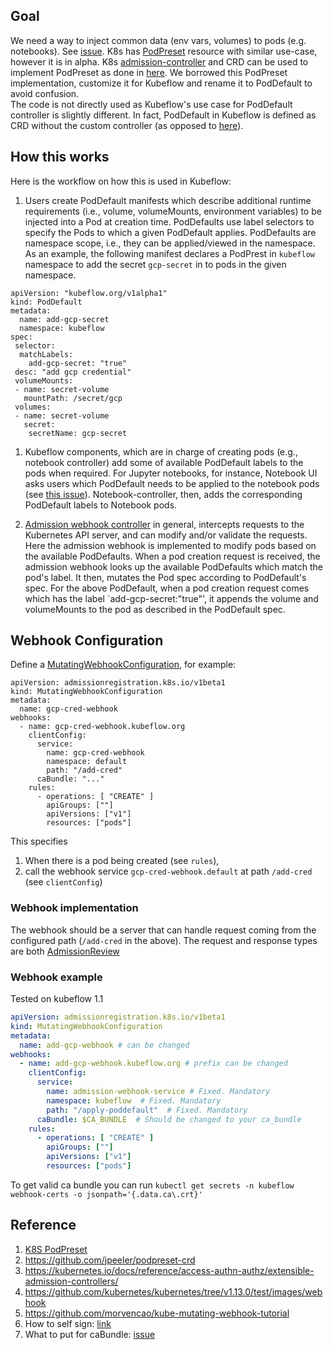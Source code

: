 ## Goal
We need a way to inject common data (env vars, volumes) to pods (e.g. notebooks).
See [issue](https://github.com/kubeflow/kubeflow/issues/2641).
K8s has [PodPreset](https://kubernetes.io/docs/concepts/workloads/pods/podpreset/) resource with similar use-case, however it is in alpha. 
K8s [admission-controller](https://godoc.org/k8s.io/api/admissionregistration/v1beta1#MutatingWebhookConfiguration) and CRD can be used to implement PodPreset as done in [here](https://github.com/jpeeler/podpreset-crd).
We borrowed this PodPreset implementation, customize it for Kubeflow and rename it to PodDefault to avoid confusion.  
The code is not directly used as Kubeflow's use case for PodDefault controller is slightly different. 
In fact, PodDefault in Kubeflow is defined as CRD without the  custom controller (as opposed to [here](https://github.com/jpeeler/podpreset-crd)).

## How this works
Here is the workflow on how this is used in Kubeflow:

1. Users create  PodDefault manifests which describe additional runtime requirements (i.e., volume, volumeMounts, environment variables) to be injected  into a Pod at creation time.
PodDefaults use label selectors to specify the Pods to which a given PodDefault applies.
PodDefaults are namespace scope, i.e., they can be applied/viewed in the namespace.  
As an example, the following manifest declares a PodPrest in `kubeflow` namespace to add the secret ```gcp-secret``` in to pods in the given namespace. 

```
apiVersion: "kubeflow.org/v1alpha1"
kind: PodDefault
metadata:
  name: add-gcp-secret
  namespace: kubeflow
spec:
 selector:
  matchLabels:
    add-gcp-secret: "true"
 desc: "add gcp credential"
 volumeMounts:
 - name: secret-volume
   mountPath: /secret/gcp
 volumes:
 - name: secret-volume
   secret:
    secretName: gcp-secret
``` 
1.  Kubeflow components, which are in charge of creating pods (e.g., notebook controller) add some of available PodDefault labels to the pods when required.
For Jupyter notebooks, for instance, Notebook UI asks users which PodDefault needs to be applied to the notebook pods (see [this issue](https://github.com/kubeflow/kubeflow/issues/2992)). 
Notebook-controller, then, adds the corresponding PodDefault labels to Notebook pods.  


1. [Admission webhook controller](https://kubernetes.io/docs/reference/access-authn-authz/admission-controllers/)
in general, intercepts requests to the Kubernetes API server, and can modify and/or validate the requests.
Here the  admission webhook is implemented to  modify pods based on the available PodDefaults.
When a pod creation request is received, the admission webhook looks up the available PodDefaults which match the pod's label.
It then, mutates the Pod spec according to PodDefault's spec.
For the above PodDefault, when a pod creation request comes which has the label `add-gcp-secret:"true"', it appends the volume and volumeMounts 
to the pod as described in the PodDefault spec.

## Webhook Configuration
Define a [MutatingWebhookConfiguration](https://godoc.org/k8s.io/api/admissionregistration/v1beta1#MutatingWebhookConfiguration),
for example:

```
apiVersion: admissionregistration.k8s.io/v1beta1
kind: MutatingWebhookConfiguration
metadata:
  name: gcp-cred-webhook
webhooks:
  - name: gcp-cred-webhook.kubeflow.org
    clientConfig:
      service:
        name: gcp-cred-webhook
        namespace: default
        path: "/add-cred"
      caBundle: "..."
    rules:
      - operations: [ "CREATE" ]
        apiGroups: [""]
        apiVersions: ["v1"]
        resources: ["pods"]
```

This specifies
1. When there is a pod being created (see `rules`),
1. call the webhook service `gcp-cred-webhook.default` at path `/add-cred` (see `clientConfig`)


### Webhook implementation
The webhook should be a server that can handle request coming from the configured path (`/add-cred` in the above).
The request and response types are both [AdmissionReview](https://godoc.org/k8s.io/api/admission/v1beta1#AdmissionReview)

### Webhook example

Tested on kubeflow 1.1
```yaml
apiVersion: admissionregistration.k8s.io/v1beta1
kind: MutatingWebhookConfiguration
metadata:
  name: add-gcp-webhook # can be changed 
webhooks:
  - name: add-gcp-webhook.kubeflow.org # prefix can be changed 
    clientConfig:
      service:
        name: admission-webhook-service # Fixed. Mandatory
        namespace: kubeflow  # Fixed. Mandatory
        path: "/apply-poddefault"  # Fixed. Mandatory
      caBundle: $CA_BUNDLE  # Should be changed to your ca_bundle
    rules:
      - operations: [ "CREATE" ]
        apiGroups: [""]
        apiVersions: ["v1"]
        resources: ["pods"]
```
To get valid ca bundle you can run `kubectl get secrets -n kubeflow webhook-certs -o jsonpath='{.data.ca\.crt}'`

## Reference
1. [K8S PodPreset](https://kubernetes.io/docs/concepts/workloads/pods/podpreset)
1. https://github.com/jpeeler/podpreset-crd
1. https://kubernetes.io/docs/reference/access-authn-authz/extensible-admission-controllers/
1. https://github.com/kubernetes/kubernetes/tree/v1.13.0/test/images/webhook
1. https://github.com/morvencao/kube-mutating-webhook-tutorial
1. How to self sign: [link](https://github.com/kubernetes/kubectl/issues/86)
1. What to put for caBundle: [issue](https://github.com/kubernetes/kubernetes/issues/61171)

